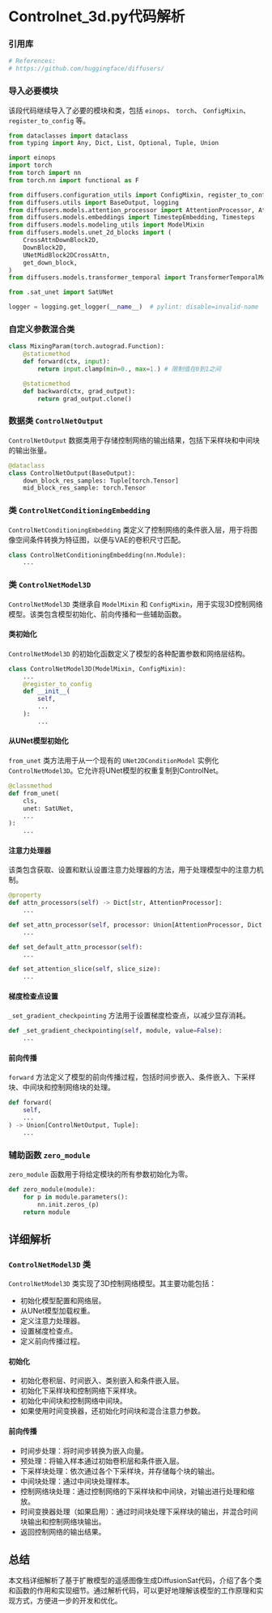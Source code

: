 # Controlnet_3d.py代码解析

### 引用库

```python
# References:
# https://github.com/huggingface/diffusers/
```

### 导入必要模块

该段代码继续导入了必要的模块和类，包括 `einops`、 `torch`、 `ConfigMixin`、 `register_to_config` 等。

```python
from dataclasses import dataclass
from typing import Any, Dict, List, Optional, Tuple, Union

import einops
import torch
from torch import nn
from torch.nn import functional as F

from diffusers.configuration_utils import ConfigMixin, register_to_config
from diffusers.utils import BaseOutput, logging
from diffusers.models.attention_processor import AttentionProcessor, AttnProcessor
from diffusers.models.embeddings import TimestepEmbedding, Timesteps
from diffusers.models.modeling_utils import ModelMixin
from diffusers.models.unet_2d_blocks import (
    CrossAttnDownBlock2D,
    DownBlock2D,
    UNetMidBlock2DCrossAttn,
    get_down_block,
)
from diffusers.models.transformer_temporal import TransformerTemporalModel

from .sat_unet import SatUNet

logger = logging.get_logger(__name__)  # pylint: disable=invalid-name
```

### 自定义参数混合类

```python
class MixingParam(torch.autograd.Function):
    @staticmethod
    def forward(ctx, input):
        return input.clamp(min=0., max=1.) # 限制值在0到1之间

    @staticmethod
    def backward(ctx, grad_output):
        return grad_output.clone()
```

### 数据类 `ControlNetOutput`

`ControlNetOutput` 数据类用于存储控制网络的输出结果，包括下采样块和中间块的输出张量。

```python
@dataclass
class ControlNetOutput(BaseOutput):
    down_block_res_samples: Tuple[torch.Tensor]
    mid_block_res_sample: torch.Tensor
```

### 类 `ControlNetConditioningEmbedding`

`ControlNetConditioningEmbedding` 类定义了控制网络的条件嵌入层，用于将图像空间条件转换为特征图，以便与VAE的卷积尺寸匹配。

```python
class ControlNetConditioningEmbedding(nn.Module):
    ...
```

### 类 `ControlNetModel3D`

`ControlNetModel3D` 类继承自 `ModelMixin` 和 `ConfigMixin`，用于实现3D控制网络模型。该类包含模型初始化、前向传播和一些辅助函数。

#### 类初始化

`ControlNetModel3D` 的初始化函数定义了模型的各种配置参数和网络层结构。

```python
class ControlNetModel3D(ModelMixin, ConfigMixin):
    ...
    @register_to_config
    def __init__(
        self,
        ...
    ):
        ...
```

#### 从UNet模型初始化

`from_unet` 类方法用于从一个现有的 `UNet2DConditionModel` 实例化 `ControlNetModel3D`。它允许将UNet模型的权重复制到ControlNet。

```python
@classmethod
def from_unet(
    cls,
    unet: SatUNet,
    ...
):
    ...
```

#### 注意力处理器

该类包含获取、设置和默认设置注意力处理器的方法，用于处理模型中的注意力机制。

```python
@property
def attn_processors(self) -> Dict[str, AttentionProcessor]:
    ...

def set_attn_processor(self, processor: Union[AttentionProcessor, Dict[str, AttentionProcessor]]):
    ...

def set_default_attn_processor(self):
    ...

def set_attention_slice(self, slice_size):
    ...
```

#### 梯度检查点设置

`_set_gradient_checkpointing` 方法用于设置梯度检查点，以减少显存消耗。

```python
def _set_gradient_checkpointing(self, module, value=False):
    ...
```

#### 前向传播

`forward` 方法定义了模型的前向传播过程，包括时间步嵌入、条件嵌入、下采样块、中间块和控制网络块的处理。

```python
def forward(
    self,
    ...
) -> Union[ControlNetOutput, Tuple]:
    ...
```

### 辅助函数 `zero_module`

`zero_module` 函数用于将给定模块的所有参数初始化为零。

```python
def zero_module(module):
    for p in module.parameters():
        nn.init.zeros_(p)
    return module
```

## 详细解析

### `ControlNetModel3D` 类

`ControlNetModel3D` 类实现了3D控制网络模型。其主要功能包括：

- 初始化模型配置和网络层。
- 从UNet模型加载权重。
- 定义注意力处理器。
- 设置梯度检查点。
- 定义前向传播过程。

#### 初始化

- 初始化卷积层、时间嵌入、类别嵌入和条件嵌入层。
- 初始化下采样块和控制网络下采样块。
- 初始化中间块和控制网络中间块。
- 如果使用时间变换器，还初始化时间块和混合注意力参数。

#### 前向传播

- 时间步处理：将时间步转换为嵌入向量。
- 预处理：将输入样本通过初始卷积层和条件嵌入层。
- 下采样块处理：依次通过各个下采样块，并存储每个块的输出。
- 中间块处理：通过中间块处理样本。
- 控制网络块处理：通过控制网络的下采样块和中间块，对输出进行处理和缩放。
- 时间变换器处理（如果启用）：通过时间块处理下采样块的输出，并混合时间块输出和控制网络块输出。
- 返回控制网络的输出结果。

## 总结

本文档详细解析了基于扩散模型的遥感图像生成DiffusionSat代码，介绍了各个类和函数的作用和实现细节。通过解析代码，可以更好地理解该模型的工作原理和实现方式，方便进一步的开发和优化。